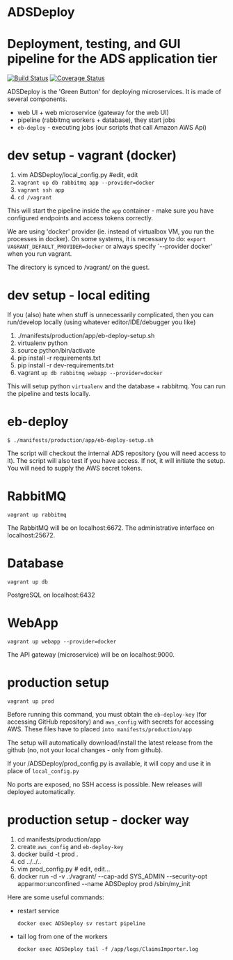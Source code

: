 # ADSDeploy
Deployment, testing, and GUI pipeline for the ADS application tier
=======
[![Build Status](https://travis-ci.org/adsabs/ADSDeploy.svg)](https://travis-ci.org/adsabs/ADSDeploy)
[![Coverage Status](https://coveralls.io/repos/github/adsabs/ADSDeploy/badge.svg?branch=master)](https://coveralls.io/github/adsabs/ADSDeploy?branch=master)

ADSDeploy is the 'Green Button' for deploying microservices. It is made of several components.

- web UI + web microservice (gateway for the web UI) 
- pipeline (rabbitmq workers + database), they start jobs
- `eb-deploy` - executing jobs (our scripts that call Amazon AWS Api)


dev setup - vagrant (docker)
============================

1. vim ADSDeploy/local_config.py #edit, edit
1. `vagrant up db rabbitmq app --provider=docker`
1. `vagrant ssh app`
1. `cd /vagrant`

This will start the pipeline inside the `app` container - make sure you have configured endpoints and
access tokens correctly.

We are using 'docker' provider (ie. instead of virtualbox VM, you run the processes in docker).
On some systems, it is necessary to do: `export VAGRANT_DEFAULT_PROVIDER=docker` or always 
specify `--provider docker' when you run vagrant.
 
The  directory is synced to /vagrant/ on the guest.


dev setup - local editing
=========================

If you (also) hate when stuff is unnecessarily complicated, then you can run/develop locally
(using whatever editor/IDE/debugger you like)

1. ./manifests/production/app/eb-deploy-setup.sh
1. virtualenv python
1. source python/bin/activate
1. pip install -r requirements.txt
1. pip install -r dev-requirements.txt
1. vagrant `up db rabbitmq webapp --provider=docker`

This will setup python `virtualenv` and the database + rabbitmq. You can run the pipeline and 
tests locally. 


eb-deploy
=========

`$ ./manifests/production/app/eb-deploy-setup.sh`
 
The script will checkout the internal ADS repository (you will need access to it). The script will
also test if you have access. If not, it will initiate the setup. You will need to supply the 
AWS secret tokens. 


RabbitMQ
========

`vagrant up rabbitmq`

The RabbitMQ will be on localhost:6672. The administrative interface on localhost:25672.


Database
========

`vagrant up db`

PostgreSQL on localhost:6432

WebApp
======

`vagrant up webapp --provider=docker`

The API gateway (microservice) will be on localhost:9000.



production setup
================

`vagrant up prod`

Before running this command, you must obtain the `eb-deploy-key` (for accessing GitHub
repository) and `aws_config` with secrets for accessing AWS. These files have to placed
`into manifests/production/app`

The setup will automatically download/install the latest release from the github (no, not
your local changes - only from github).

If your /ADSDeploy/prod_config.py is available, it will copy and use it in place of
`local_config.py`

No ports are exposed, no SSH access is possible. New releases will deployed automatically.



production setup - docker way
=============================

1. cd manifests/production/app
1. create `aws_config` and `eb-deploy-key`
2. docker build -t prod .
3. cd ../../.. 
4. vim prod_config.py # edit, edit...
4. docker run -d -v .:/vagrant/ --cap-add SYS_ADMIN --security-opt apparmor:unconfined --name ADSDeploy prod /sbin/my_init


Here are some useful commands:

- restart service

	`docker exec ADSDeploy sv restart pipeline`

- tail log from one of the workers

	`docker exec ADSDeploy tail -f /app/logs/ClaimsImporter.log`
